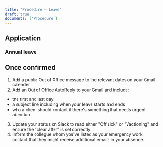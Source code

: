 ```yaml
---
title: "Procedure – Leave"
draft: true
documents: ['Procedure']
---
```


## Application

### Annual leave



## Once confirmed

<!-- Once any leave has been granted you will need to inform your collegues by: -->
1. Add a public Out of Office message to the relevant dates on your Gmail calender
2. Add an Out of Office AutoReply to your Gmail and include:
 - the first and last day
 - a subject line including when your leave starts and ends
 - who a client should contact if there's something that needs urgent attention
3. Update your status on Slack to read either "Off sick" or "Vactioning" and ensure the "clear after" is set correctly. 
4. Inform the collegue whom you've listed as your emergency work contact that they might receive additional emails in your absence.  